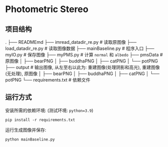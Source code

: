 # Photometric Stereo

## 项目结构
.
├── READMEmd
├── imread_datadir_re.py    # 读取原图像
├── load_datadir_re.py      # 读取图像数据
├── mainBaseline.py         # 程序入口
├── myIO.py                 # 保存图像
├── myPMS.py                # 计算 `normal` 和 `albedo`
├── pmsData                 # 原图像
│   ├── bearPNG
│   ├── buddhaPNG
│   ├── catPNG
│   └── potPNG
├── output                  # 输出图像, 从左至右以此为: 重建图像(处理阴影和高光), 重建图像(无处理), 原图像
│   ├── bearPNG
│   ├── buddhaPNG
│   ├── catPNG
│   └── potPNG
└── requirements.txt        # 依赖文件

## 运行方式
安装所需的依赖环境: (测试环境: `python=3.9`)
```shell
pip install -r requirements.txt
```

运行生成图像并保存: 
```shell
python mainBaseline.py
```